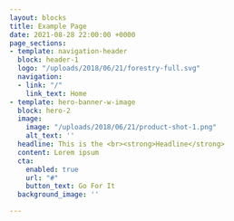 ```yaml
---
layout: blocks
title: Example Page
date: 2021-08-28 22:00:00 +0000
page_sections:
- template: navigation-header
  block: header-1
  logo: "/uploads/2018/06/21/forestry-full.svg"
  navigation:
  - link: "/"
    link_text: Home
- template: hero-banner-w-image
  block: hero-2
  image:
    image: "/uploads/2018/06/21/product-shot-1.png"
    alt_text: ''
  headline: This is the <br><strong>Headline</strong>
  content: Lorem ipsum
  cta:
    enabled: true
    url: "#"
    button_text: Go For It
  background_image: ''

---
```

